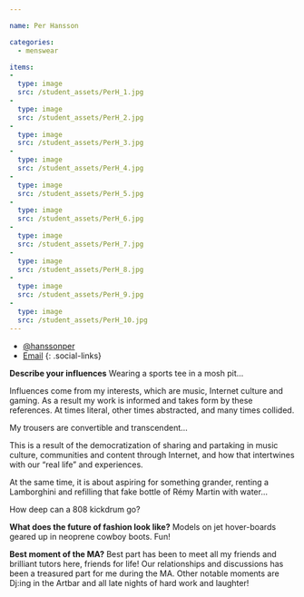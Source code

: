 ```yaml
---

name: Per Hansson

categories:
  - menswear

items:
-
  type: image
  src: /student_assets/PerH_1.jpg
-
  type: image
  src: /student_assets/PerH_2.jpg
-
  type: image
  src: /student_assets/PerH_3.jpg
-
  type: image
  src: /student_assets/PerH_4.jpg
-
  type: image
  src: /student_assets/PerH_5.jpg
-
  type: image
  src: /student_assets/PerH_6.jpg
-
  type: image
  src: /student_assets/PerH_7.jpg
-
  type: image
  src: /student_assets/PerH_8.jpg
-
  type: image
  src: /student_assets/PerH_9.jpg
-
  type: image
  src: /student_assets/PerH_10.jpg
---
```


* [@hanssonper](https://www.instagram.com/hanssonper/)
* [Email](mailto:per.hansson@network.rca.ac.uk)
{: .social-links}

**Describe your influences**
Wearing a sports tee in a mosh pit…

Influences come from my interests, which are music, Internet culture and gaming. As a result my work is informed and takes form by these references. At times literal, other times abstracted, and many times collided.

My trousers are convertible and transcendent…

This is a result of the democratization of sharing and partaking in music culture, communities and content through Internet, and how that intertwines with our “real life” and experiences.

At the same time, it is about aspiring for something grander, renting a Lamborghini and refilling that fake bottle of Rémy Martin with water…

How deep can a 808 kickdrum go?

**What does the future of fashion look like?**
Models on jet hover-boards geared up in neoprene cowboy boots. Fun!

**Best moment of the MA?**
Best part has been to meet all my friends and brilliant tutors here, friends for life! Our relationships and discussions has been a treasured part for me during the MA.
Other notable moments are Dj:ing in the Artbar and all late nights of hard work and laughter!
